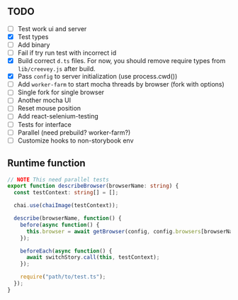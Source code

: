 ## TODO

- [ ] Test work ui and server
- [x] Test types
- [ ] Add binary
- [ ] Fail if try run test with incorrect id
- [x] Build correct `d.ts` files. For now, you should remove require types from `lib/creevey.js` after build.
- [x] Pass `config` to server initialization (use process.cwd())
- [ ] Add `worker-farm` to start mocha threads by browser (fork with options)
- [ ] Single fork for single browser
- [ ] Another mocha UI
- [ ] Reset mouse position
- [ ] Add react-selenium-testing
- [ ] Tests for interface
- [ ] Parallel (need prebuild? worker-farm?)
- [ ] Customize hooks to non-storybook env

## Runtime function

```ts
// NOTE This need parallel tests
export function describeBrowser(browserName: string) {
  const testContext: string[] = [];

  chai.use(chaiImage(testContext));

  describe(browserName, function() {
    before(async function() {
      this.browser = await getBrowser(config, config.browsers[browserName]);
    });

    beforeEach(async function() {
      await switchStory.call(this, testContext);
    });

    require("path/to/test.ts");
  });
}
```
